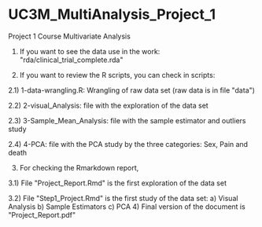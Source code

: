 # UC3M_MultiAnalysis_Project_1
Project 1 Course Multivariate Analysis

1) If you want to see the data use in the work: "rda/clinical_trial_complete.rda"

2) If you want to review the R scripts, you can check in scripts:

  2.1) 1-data-wrangling.R: Wrangling of raw data set (raw data is in file "data")

  2.2) 2-visual_Analysis: file with the exploration of the data set
  
  2.3) 3-Sample_Mean_Analysis: file with the sample estimator and outliers study
  
  2.4) 4-PCA: file with the PCA study by the three categories: Sex, Pain and death

3) For checking the Rmarkdown report, 

  3.1) File "Project_Report.Rmd" is the first exploration of the data set

  3.2) File "Step1_Project.Rmd" is the first study of the data set:
    a) Visual Analysis
    b) Sample Estimators
    c) PCA
4) Final version of the document is "Project_Report.pdf"
